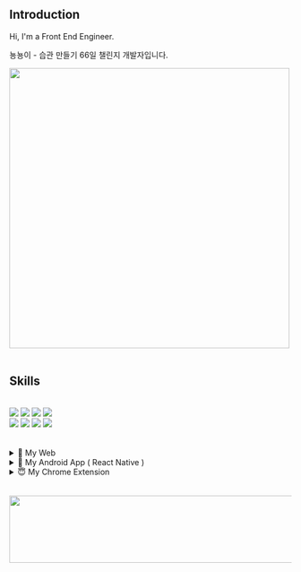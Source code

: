 ## Introduction

Hi, I'm a Front End Engineer. 

뇽뇽이 - 습관 만들기 66일 챌린지 개발자입니다.
<br/>

<a href='https://66daylaw.netlify.app/' target="_blank">
  <img src='https://github.com/user-attachments/assets/7f1531db-20bd-4d57-9a51-e62ff05931e5' width=500/>
</a>




<br/>
<br/>

## Skills

<br/>

  <div>
  <img src="https://img.shields.io/badge/HTML5-orange?style=flat&logo=html5&logoColor=white"/>
  <img src="https://img.shields.io/badge/CSS3-lightblue?style=flat&logo=css3&logoColor=white"/>
  <img src="https://img.shields.io/badge/Javascript-yellow?style=flat&logo=javascript&logoColor=white"/>
  <img src="https://img.shields.io/badge/Typescript-blue?style=flat&logo=typescript&logoColor=white"/>
  </div>
  <div>
  <img src="https://img.shields.io/badge/React-skyblue?style=flat&logo=react&logoColor=white"/>
  <img src="https://img.shields.io/badge/ReactNative-blue?style=flat&logo=react&logoColor=white"/>
  <img src="https://img.shields.io/badge/NextJS-darkblue?style=flat&logo=nextdotjs&logoColor=#000000"/>
  <img src="https://img.shields.io/badge/Storybook-pink?style=flat&logo=StoryBook&logoColor=#FF4785"/>
  </div>

<br/>
<br/>

<details>
<summary> 🤩 My Web </summary>

<br/>

<div style="border:1px solid lightgray; border-radius:12px; padding:10px; width:fit-content;">
      <a href='https://snazzy-stardust-69c0a0.netlify.app/' target="_blank">
        <div style="display:flex; align-items:center; gap:4px;">
           <img align="left" style="border-radius:8px" src="https://snazzy-stardust-69c0a0.netlify.app/logo512.png" width=50/>
           <strong>디지몬상 테스트</strong>
        </div>
      </a>
      <p style="padding-left:20px; margin-top:10px;">
       - 얼굴 사진을 업로드하여 나와 닮은 디지몬을 찾아보세요.
      </p>
    </div>
    
<br/>

<div style="border:1px solid lightgray; border-radius:12px; padding:10px; width:fit-content;">
      <a href='https://stalwart-palmier-4f6d8a.netlify.app/' target="_blank">
        <div style="display:flex; align-items:center; gap:4px;">
           <img align="left" style="border-radius:8px" src="https://stalwart-palmier-4f6d8a.netlify.app/logo512.png" width=50/>
           <strong>나락 퀴즈</strong>
        </div>
      </a>
      <p style="padding-left:20px; margin-top:10px;">
       - 본 퀴즈를 누군가 앞에서 풀게되면 공격을 받고 지위나 직업을 박탈당할 수 있습니다. 즉, 나락에 가실 수 있습니다.
      </p>
    </div>

 
<br/>

<div style="border:1px solid lightgray; border-radius:12px; padding:10px; width:fit-content;">
      <a href='https://steady-zabaione-6ad90f.netlify.app/' target="_blank">
        <div style="display:flex; align-items:center; gap:4px;">
           <img align="left" style="border-radius:8px" src="https://steady-zabaione-6ad90f.netlify.app/logo512.png" width=50/>
           <strong>똥 피하기</strong>
        </div>
      </a>
      <p style="padding-left:20px; margin-top:10px;">
       - 똥 피하기 웹 게임 ( 모바일 / 피씨 둘 다 플레이 가능 )
      </p>
    </div>



<br/>
<br/>
</details>

<details>
<summary>🤠 My Android App ( React Native ) </summary>

<br/>

  <div style="display:flex; flex-direction:row; gap:20px; flex-wrap:wrap;">
    <div style="border:1px solid lightgray; border-radius:12px; padding:10px; width:fit-content;">
      <a href='https://play.google.com/store/apps/details?id=com.daehwan2.booklog' target="_blank">
        <div style="display:flex; align-items:center; gap:4px;">
           <img align="left" style="border-radius:8px" src="https://play-lh.googleusercontent.com/PSPhkw12PmZybc9LcIDjlS0J4egDEgU0AIIiaj_rotB542O9BtagFKyVxySloiL3lfM=w480-h960-rw" width=50/>
           <strong>북로그</strong>
        </div>
      </a>
      <p style="padding-left:20px; margin-top:10px;">
       - 읽은 책, 읽을 예정책을 검색하고 저장 및 메모하세요.
      </p>
    </div>
    <div style="border:1px solid lightgray; border-radius:12px; padding:10px; width:fit-content;">
      <a href='https://play.google.com/store/apps/details?id=com.daehwan2.acidrain'>
        <div style="display:flex; align-items:center; gap:4px;">
           <img align="left" style="border-radius:8px" src="https://play-lh.googleusercontent.com/Ifx58_qPnXn3V3FiKFHDWxYDUXTi98YLzBWhW0q6ApdZYCfNcLCzG0bGzkiTiQAC_uQu=w480-h960-rw" width=50/>
           <strong>산성비 타자 게임</strong>
        </div>
      </a>
       <p style="padding-left:20px; margin-top:10px;">
       - 추억의 산성비 타자게임을 즐겨보세요.
      </p>
    </div>
    <div style="border:1px solid lightgray; border-radius:12px; padding:10px; width:fit-content;">
      <a href='https://play.google.com/store/apps/details?id=com.daehwan2.cointoss'>
        <div style="display:flex; align-items:center; gap:4px;">
           <img align="left" style="border-radius:8px" src="https://play-lh.googleusercontent.com/qmicJ4MuBXnGopeJJZD8x92dc2PCKzPMR0KRsoTAjotc8VLcooexDol7nrQwy3Pqshw=w480-h960-rw" width=50/>
           <strong>동전 던지기 맞추기</strong>
        </div>
      </a>
      <p style="padding-left:20px; margin-top:10px;">
       - 동전의 앞뒷면을 맞추어 돈을 모으세요.
      </p>
     </div>
     <div style="border:1px solid lightgray; border-radius:12px; padding:10px; width:fit-content;">
      <a href='https://play.google.com/store/apps/details?id=com.daehwan2.freefrog'>
        <div style="display:flex; align-items:center; gap:4px;">
           <img align="left" style="border-radius:8px" src="https://play-lh.googleusercontent.com/KJHM3HNRlg8ISa2sDZa8xF-3I0Xmi5CmnRztIOGnMpR_sWzHN-Hy2O78mlm5Fo_Cxho=w480-h960-rw" width=50/>
           <strong>청개구리 가위바위보</strong>
        </div>
      </a>
      <p style="padding-left:20px; margin-top:10px;">
       - 지락실에 나온 청개구리 가위바위보를 앱으로 즐겨보세요.
      </p>
     </div>
     <div style="border:1px solid lightgray; border-radius:12px; padding:10px; width:fit-content;">
      <a href='https://play.google.com/store/apps/details?id=com.daehwan2.GameQuiz'>
        <div style="display:flex; align-items:center; gap:4px;">
           <img align="left" style="border-radius:8px" src="https://play-lh.googleusercontent.com/7bYQYmn8Vo6njE5pAOYPfT6awoUT2gZTCsqwoxqiF3HkAKDFNoYXfpYiRKqtWJWjDg=w480-h960-rw" width=50/>
           <strong>PC 게임 맞추기</strong>
        </div>
      </a>
      <p style="padding-left:20px; margin-top:10px;">
       - PC 게임을 글자수와 스크린샷을 보고 맞추세요.
      </p>
     </div>
     <div style="border:1px solid lightgray; border-radius:12px; padding:10px; width:fit-content;">
      <a href='https://play.google.com/store/apps/details?id=com.daehwan2.GameQuiz'>
        <div style="display:flex; align-items:center; gap:4px;">
           <img align="left" style="border-radius:8px" src="https://play-lh.googleusercontent.com/7bYQYmn8Vo6njE5pAOYPfT6awoUT2gZTCsqwoxqiF3HkAKDFNoYXfpYiRKqtWJWjDg=w480-h960-rw" width=50/>
           <strong>PC 게임 맞추기</strong>
        </div>
      </a>
      <p style="padding-left:20px; margin-top:10px;">
       - PC 게임을 글자수와 스크린샷을 보고 맞추세요.
      </p>
     </div>
  </div>
</details>


<details>
<summary>😇 My Chrome Extension </summary>

<br/>

  <div style="display:flex; flex-direction:row; gap:20px; flex-wrap:wrap;">
     <div style="display:flex; flex-direction:row; gap:20px; flex-wrap:wrap;">
    <div style="border:1px solid lightgray; border-radius:12px; padding:10px; width:fit-content;">
      <a href='https://chromewebstore.google.com/detail/google-image-crawler/hoggjapabhffmkfijmkfhlihfjblefhm' target="_blank">
        <div style="display:flex; align-items:center; gap:4px;">
           <img align="left" style="border-radius:8px" src="https://lh3.googleusercontent.com/oodnY_m9yc3t1vpLM3FrJh_GDXaDIikGh3HO9OVhCyOvxLkUeBL38ldOqMpMyjTIzFpRHsgjraZYNkxsJ8S0J8eANZk=s60" width=50/>
           <strong>Google Image Crawler</strong>
        </div>
      </a>
      <p style="padding-left:20px; margin-top:10px;">
       - 구글 이미지를 원하는 만큼 다운로드 하세요.
      </p>
    </div>
    <div style="border:1px solid lightgray; border-radius:12px; padding:10px; width:fit-content;">
      <a href='https://chromewebstore.google.com/detail/%EB%84%A4%EC%9D%B4%EB%B2%84-%EB%A1%9C%EB%98%90-%EB%B2%88%ED%98%B8-%EC%A1%B0%EC%9E%91/dcjiffpbnkgnpocnmmgcjfelfmdaegoc?authuser=0&hl=ko' target="_blank">
        <div style="display:flex; align-items:center; gap:4px;">
           <img align="left" style="border-radius:8px" src="https://lh3.googleusercontent.com/tE3gtAkcncBRW2_FgPBeQR3yXPa23T3eCsM8iAuB78R7BK4CfYyTvG39ptkMBCACU54BR1RGr_0MREY_JAy5FTCMzs8=s120" width=50/>
           <strong>네이버 로또 번호 조작</strong>
        </div>
      </a>
      <p style="padding-left:20px; margin-top:10px;">
       - 네이버에서 로또를 검색하였을때 나오는 화면의 번호를 변경할 수 있습니다.
      </p>
    </div>
</details>

  <br/>
  <br/>

  </div>



<a href="https://github.com/devxb/gitanimals">
  <img src="https://render.gitanimals.org/lines/daehwan2?pet-id=1" width="1000" height="120"/>
</a>
